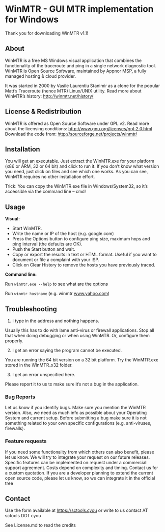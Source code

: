 ﻿WinMTR - GUI MTR implementation for Windows
=============
Thank you for downloading WinMTR v1.1!

## About

WinMTR is a free MS Windows visual application that combines the functionality of the traceroute and ping in a single network diagnostic tool. WinMTR is Open Source Software, maintained by Appnor MSP, a fully managed hosting & cloud provider.

It was started in 2000 by Vasile Laurentiu Stanimir  as a clone for the popular Matt’s Traceroute (hence MTR) Linux/UNIX utility. 
Read more about WinMTR’s history: http://winmtr.net/history/

## License & Redistribution

WinMTR is offered as Open Source Software under GPL v2. 
Read more about the licensing conditions: http://www.gnu.org/licenses/gpl-2.0.html
Download the code from: http://sourceforge.net/projects/winmtr/

## Installation

You will get an executable.
Just extract the WinMTR.exe for your platform (x86 or ARM, 32 or 64 bit) and click to run it.
If you don’t know what version you need, just click on files and see which one works.
As you can see, WinMTR requires no other installation effort.

Trick: You can copy the WinMTR.exe file in Windows/System32, so it’s accessible via the command line – cmd!

## Usage

**Visual:**

- Start WinMTR.
- Write the name or IP of the host (e.g. google.com)
- Press the Options button to configure ping size, maximum hops and ping interval (the defaults are OK).
- Push the Start button and wait.
- Copy or export the results in text or HTML format. Useful if you want to document or file a complaint with your ISP.
- Click on Clear History to remove the hosts you have previously traced.

**Command line:**

Run `winmtr.exe --help` to see what are the options 

Run `winmtr hostname` (e.g. winmtr www.yahoo.com)

## Troubleshooting

1. I type in the address and nothing happens.

Usually this has to do with lame anti-virus or firewall applications. Stop all that when doing debugging or when using WinMTR. Or, configure them properly.

2. I get an error saying the program cannot be executed.

You are running the 64 bit version on a 32 bit platform. Try the WinMTR.exe stored in the WinMTR_x32 folder.

3. I get an error unspecified here.

Please report it to us to make sure it’s not a bug in the application.

### Bug Reports

Let us know if you identify bugs. Make sure you mention the WinMTR version. Also, we need as much info as possible about your Operating System and current setup. 
Before submitting a bug make sure it is not something related to your own specific configurations (e.g. anti-viruses, firewalls). 

### Feature requests

If you need some functionality from which others can also benefit, please let us know. We will try to integrate your request on our future releases.
Specific features can be implemented on request under a commercial support agreement. Costs depend on complexity and timing. Contact us for a custom quotation. 
If you are a developer planning to extend the current open source code, please let us know, so we can integrate it in the official tree


## Contact

Use the form available at https://sctools.cyou or write to us contact AT sctools DOT cyou

See License.md to read the credits
